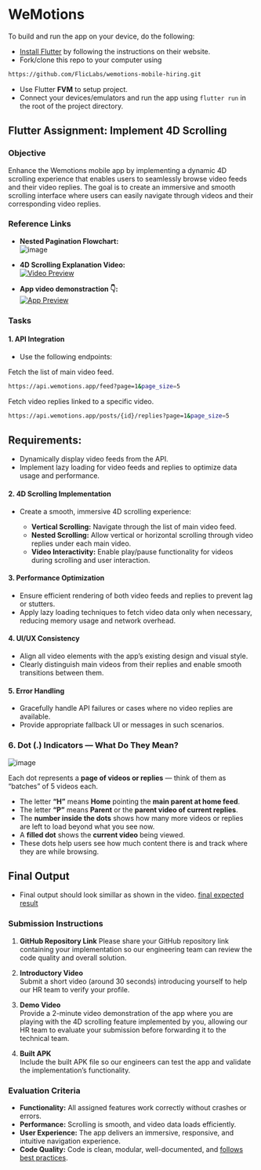 # WeMotions

To build and run the app on your device, do the following:

-   [Install Flutter](https://flutter.dev/docs/get-started/install/) by following the instructions on their website.
-   Fork/clone this repo to your computer using 

```bash
https://github.com/FlicLabs/wemotions-mobile-hiring.git
```

- Use Flutter **FVM** to setup project.
- Connect your devices/emulators and run the app using `flutter run` in the root of the project directory.


## Flutter Assignment: Implement 4D Scrolling

### Objective

Enhance the Wemotions mobile app by implementing a dynamic 4D scrolling experience that enables users to seamlessly browse video feeds and their video replies. The goal is to create an immersive and smooth scrolling interface where users can easily navigate through videos and their corresponding video replies.

### Reference Links

- **Nested Pagination Flowchart:**  
  ![image](https://github.com/user-attachments/assets/692d2698-7e45-4e80-b2fc-4fa7b2346349)


- **4D Scrolling Explanation Video:**  
  [![Video Preview](https://github.com/user-attachments/assets/2ef5adba-29a3-49d3-afe0-3dbf2db2f812)](https://drive.google.com/file/d/1wc2NeQ3_Wu1yv_O_hec9HtkO-58G7HuQ/preview?usp=sharing)

- **App video demonstraction 👇:**  
  [![App Preview](https://github.com/user-attachments/assets/3207e1a5-9b72-4822-9333-d8545a3312d7)](https://drive.google.com/file/d/1XwSfpa1iaNB5h28Km8KwwvHQ8No7QEa1/preview?usp=sharing)

### Tasks

#### 1. API Integration

- Use the following endpoints:

Fetch the list of main video feed. 
```bash 
https://api.wemotions.app/feed?page=1&page_size=5
```  
Fetch video replies linked to a specific video. 
```bash
https://api.wemotions.app/posts/{id}/replies?page=1&page_size=5
```

## Requirements:

  - Dynamically display video feeds from the API.
  - Implement lazy loading for video feeds and replies to optimize data usage and performance.

#### 2. 4D Scrolling Implementation

- Create a smooth, immersive 4D scrolling experience:

  - **Vertical Scrolling:** Navigate through the list of main video feed. 
  - **Nested Scrolling:** Allow vertical or horizontal scrolling through video replies under each main video.
  - **Video Interactivity:** Enable play/pause functionality for videos during scrolling and user interaction.

#### 3. Performance Optimization

- Ensure efficient rendering of both video feeds and replies to prevent lag or stutters.
- Apply lazy loading techniques to fetch video data only when necessary, reducing memory usage and network overhead.

#### 4. UI/UX Consistency

- Align all video elements with the app’s existing design and visual style.
- Clearly distinguish main videos from their replies and enable smooth transitions between them.

#### 5. Error Handling

- Gracefully handle API failures or cases where no video replies are available.
- Provide appropriate fallback UI or messages in such scenarios.

### 6. Dot (.) Indicators — What Do They Mean?
![image](https://github.com/user-attachments/assets/6c86513a-9bfc-4650-9efe-ec96eec74952)


Each dot represents a **page of videos or replies** — think of them as “batches” of 5 videos each.

- The letter **“H”** means **Home** pointing the **main parent at home feed**.
- The letter **“P”** means **Parent** or the **parent video of current replies**.
- The **number inside the dots** shows how many more videos or replies are left to load beyond what you see now.
- A **filled dot** shows the **current video** being viewed.
- These dots help users see how much content there is and track where they are while browsing.

## Final Output 
- Final output should look simillar as shown in the video.
[final expected result](https://drive.google.com/file/d/1XwSfpa1iaNB5h28Km8KwwvHQ8No7QEa1/preview?usp=sharing)

### Submission Instructions

1. **GitHub Repository Link**
   Please share your GitHub repository link containing your implementation so our engineering team can review the code quality and overall solution.

2. **Introductory Video**  
   Submit a short video (around 30 seconds) introducing yourself to help our HR team to verify your profile.

3. **Demo Video**  
   Provide a 2-minute video demonstration of the app where you are playing with the 4D scrolling feature implemented by you, allowing our HR team to evaluate your submission before forwarding it to the technical team.

4. **Built APK**  
   Include the built APK file so our engineers can test the app and validate the implementation’s functionality.

### Evaluation Criteria

- **Functionality:** All assigned features work correctly without crashes or errors.  
- **Performance:** Scrolling is smooth, and video data loads efficiently.  
- **User Experience:** The app delivers an immersive, responsive, and intuitive navigation experience.  
- **Code Quality:** Code is clean, modular, well-documented, and [follows best practices](./BestPracticeToFollow.md).
